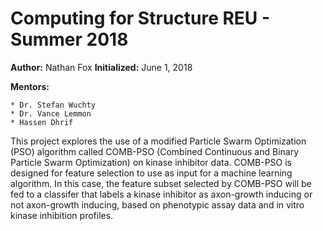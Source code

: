 # Computing for Structure REU - Summer 2018

**Author:** Nathan Fox
**Initialized:** June 1, 2018

**Mentors:**

    * Dr. Stefan Wuchty
    * Dr. Vance Lemmon
    * Hassen Dhrif

This project explores the use of a modified Particle Swarm Optimization (PSO)
algorithm called COMB-PSO (Combined Continuous and Binary Particle Swarm
Optimization) on kinase inhibitor data. COMB-PSO is designed for feature
selection to use as input for a machine learning algorithm. In this case,
the feature subset selected by COMB-PSO will be fed to a classifer that labels
a kinase inhibitor as axon-growth inducing or not axon-growth inducing, based
on phenotypic assay data and in vitro kinase inhibition profiles.
